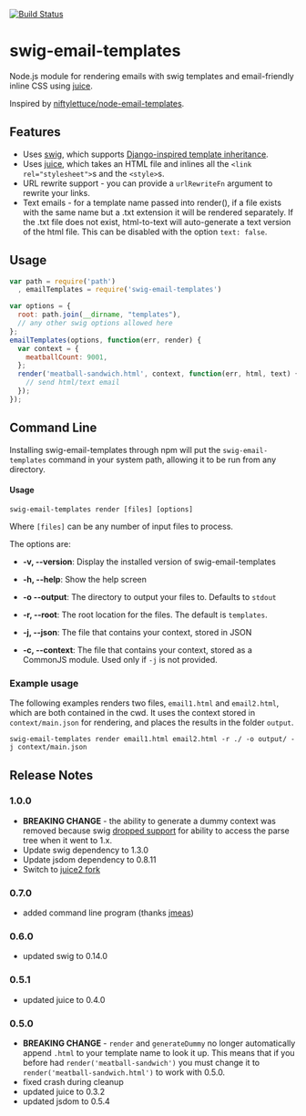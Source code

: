 [![Build Status](https://travis-ci.org/andrewrk/swig-email-templates.png?branch=master)](https://travis-ci.org/andrewrk/swig-email-templates)
# swig-email-templates

Node.js module for rendering emails with swig templates and
email-friendly inline CSS using [juice](https://github.com/LearnBoost/juice).

Inspired by [niftylettuce/node-email-templates](https://github.com/niftylettuce/node-email-templates).

## Features

 * Uses [swig](https://github.com/paularmstrong/swig/), which supports
   [Django-inspired template inheritance](https://docs.djangoproject.com/en/dev/topics/templates/#template-inheritance).
 * Uses [juice](https://github.com/LearnBoost/juice), which takes an HTML
   file and inlines all the `<link rel="stylesheet">`s and the `<style>`s.
 * URL rewrite support - you can provide a `urlRewriteFn` argument to rewrite
   your links.
 * Text emails - for a template name passed into render(), if a file exists 
   with the same name but a .txt extension it will be rendered separately.
   If the .txt file does not exist, html-to-text will auto-generate a text 
   version of the html file. This can be disabled with the option `text: false`.

## Usage

```js
var path = require('path')
  , emailTemplates = require('swig-email-templates')

var options = {
  root: path.join(__dirname, "templates"),
  // any other swig options allowed here
};
emailTemplates(options, function(err, render) {
  var context = {
    meatballCount: 9001,
  };
  render('meatball-sandwich.html', context, function(err, html, text) {
    // send html/text email
  });
});
```

## Command Line

Installing swig-email-templates through npm will put the `swig-email-templates` command in your system path, allowing it to be run from any directory.

#### Usage

```
swig-email-templates render [files] [options]
```

Where `[files]` can be any number of input files to process.

The options are:

* **-v, --version**: Display the installed version of swig-email-templates
* **-h, --help**: Show the help screen
* **-o --output**: The directory to output your files to. Defaults to `stdout`
* **-r, --root**: The root location for the files. The default is `templates`.

* **-j, --json**: The file that contains your context, stored in JSON
* **-c, --context**: The file that contains your context, stored as a CommonJS module. Used only if `-j` is not provided.

### Example usage

The following examples renders two files, `email1.html` and `email2.html`, which are both contained in the cwd. It uses the context stored in `context/main.json` for rendering, and places the results in the folder `output`.

```
swig-email-templates render email1.html email2.html -r ./ -o output/ -j context/main.json
```


## Release Notes

### 1.0.0

 * **BREAKING CHANGE** - the ability to generate a dummy context was removed
   because swig [dropped support](https://github.com/paularmstrong/swig/issues/176)
   for ability to access the parse tree when it went to 1.x.
 * Update swig dependency to 1.3.0
 * Update jsdom dependency to 0.8.11
 * Switch to [juice2 fork](https://github.com/andrewrk/juice)

### 0.7.0

 * added command line program (thanks [jmeas](https://github.com/jmeas))

### 0.6.0

 * updated swig to 0.14.0

### 0.5.1

 * updated juice to 0.4.0

### 0.5.0

 * **BREAKING CHANGE** - `render` and `generateDummy` no longer automatically append
   `.html` to your template name to look it up. This means that if you before had
   `render('meatball-sandwich')` you must change it to
   `render('meatball-sandwich.html')` to work with 0.5.0.
 * fixed crash during cleanup
 * updated juice to 0.3.2
 * updated jsdom to 0.5.4

